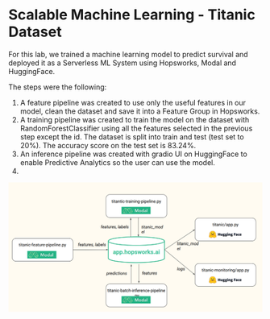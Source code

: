 # Scalable Machine Learning - Titanic Dataset
For this lab, we trained a machine learning model to predict survival and deployed it as a Serverless ML System using Hopsworks, Modal and HuggingFace.

The steps were the following:
1. A feature pipeline was created to use only the useful features in our model, clean the dataset and save it into a Feature Group in Hopsworks.
2. A training pipeline was created to train the model on the dataset with RandomForestClassifier using all the features selected in the previous step except the id. The dataset is split into train and test (test set to 20%). The accuracy score on the test set is 83.24%.
3. An inference pipeline was created with gradio UI on HuggingFace to enable Predictive Analytics so the user can use the model.
4. 


![image_system](./images/system.png)
